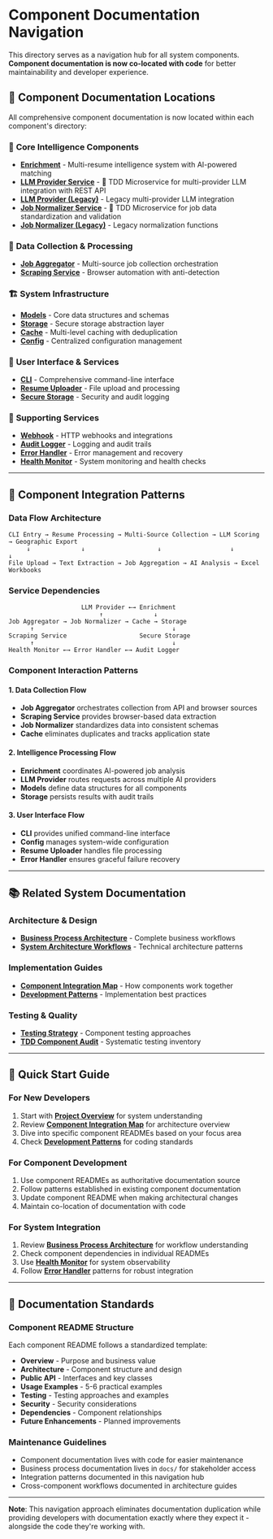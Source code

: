 # Component Documentation Navigation

This directory serves as a navigation hub for all system components. **Component documentation is now co-located with code** for better maintainability and developer experience.

## 📍 **Component Documentation Locations**

All comprehensive component documentation is now located within each component's directory:

### 🎯 **Core Intelligence Components**
- **[Enrichment](../../tpm_job_finder_poc/enrichment/README.md)** - Multi-resume intelligence system with AI-powered matching
- **[LLM Provider Service](../../tpm_job_finder_poc/llm_provider_tdd/README.md)** - 🚀 TDD Microservice for multi-provider LLM integration with REST API
- **[LLM Provider (Legacy)](../../tpm_job_finder_poc/llm_provider/README.md)** - Legacy multi-provider LLM integration
- **[Job Normalizer Service](../../tpm_job_finder_poc/job_normalizer_service/README.md)** - 🚀 TDD Microservice for job data standardization and validation
- **[Job Normalizer (Legacy)](../../tpm_job_finder_poc/job_normalizer/README.md)** - Legacy normalization functions

### 🔄 **Data Collection & Processing**
- **[Job Aggregator](../../tpm_job_finder_poc/job_aggregator/README.md)** - Multi-source job collection orchestration
- **[Scraping Service](../../tpm_job_finder_poc/scraping_service/README.md)** - Browser automation with anti-detection

### 🏗️ **System Infrastructure**
- **[Models](../../tpm_job_finder_poc/models/README.md)** - Core data structures and schemas
- **[Storage](../../tpm_job_finder_poc/storage/README.md)** - Secure storage abstraction layer
- **[Cache](../../tpm_job_finder_poc/cache/README.md)** - Multi-level caching with deduplication
- **[Config](../../tpm_job_finder_poc/config/README.md)** - Centralized configuration management

### 👤 **User Interface & Services**
- **[CLI](../../tpm_job_finder_poc/cli/README.md)** - Comprehensive command-line interface
- **[Resume Uploader](../../tpm_job_finder_poc/resume_uploader/README.md)** - File upload and processing
- **[Secure Storage](../../tpm_job_finder_poc/secure_storage/README.md)** - Security and audit logging

### 🔧 **Supporting Services**
- **[Webhook](../../tpm_job_finder_poc/webhook/README.md)** - HTTP webhooks and integrations
- **[Audit Logger](../../tpm_job_finder_poc/audit_logger/README.md)** - Logging and audit trails
- **[Error Handler](../../tpm_job_finder_poc/error_handler/README.md)** - Error management and recovery
- **[Health Monitor](../../tpm_job_finder_poc/health_monitor/README.md)** - System monitoring and health checks

---

## 🔗 **Component Integration Patterns**

### **Data Flow Architecture**
```
CLI Entry → Resume Processing → Multi-Source Collection → LLM Scoring → Geographic Export
     ↓              ↓                    ↓                   ↓              ↓
File Upload → Text Extraction → Job Aggregation → AI Analysis → Excel Workbooks
```

### **Service Dependencies**
```
                    LLM Provider ←→ Enrichment
                         ↑              ↓
Job Aggregator → Job Normalizer → Cache → Storage
      ↑                                      ↓
Scraping Service                    Secure Storage
      ↑                                      ↓
Health Monitor ←→ Error Handler ←→ Audit Logger
```

### **Component Interaction Patterns**

#### **1. Data Collection Flow**
- **Job Aggregator** orchestrates collection from API and browser sources
- **Scraping Service** provides browser-based data extraction
- **Job Normalizer** standardizes data into consistent schemas
- **Cache** eliminates duplicates and tracks application state

#### **2. Intelligence Processing Flow**
- **Enrichment** coordinates AI-powered job analysis
- **LLM Provider** routes requests across multiple AI providers
- **Models** define data structures for all components
- **Storage** persists results with audit trails

#### **3. User Interface Flow**
- **CLI** provides unified command-line interface
- **Config** manages system-wide configuration
- **Resume Uploader** handles file processing
- **Error Handler** ensures graceful failure recovery

---

## 📚 **Related System Documentation**

### **Architecture & Design**
- **[Business Process Architecture](../architecture/BUSINESS_PROCESS_ARCHITECTURE.md)** - Complete business workflows
- **[System Architecture Workflows](../architecture/SYSTEM_ARCHITECTURE_WORKFLOWS.md)** - Technical architecture patterns

### **Implementation Guides**
- **[Component Integration Map](./COMPONENT_INTEGRATION_MAP.md)** - How components work together
- **[Development Patterns](../implementation/)** - Implementation best practices

### **Testing & Quality**
- **[Testing Strategy](../testing/)** - Component testing approaches
- **[TDD Component Audit](../../TDD_COMPONENT_AUDIT_CATALOG.md)** - Systematic testing inventory

---

## 🚀 **Quick Start Guide**

### **For New Developers**
1. Start with **[Project Overview](../../README.md)** for system understanding
2. Review **[Component Integration Map](./COMPONENT_INTEGRATION_MAP.md)** for architecture overview
3. Dive into specific component READMEs based on your focus area
4. Check **[Development Patterns](../implementation/)** for coding standards

### **For Component Development**
1. Use component READMEs as authoritative documentation source
2. Follow patterns established in existing component documentation
3. Update component README when making architectural changes
4. Maintain co-location of documentation with code

### **For System Integration**
1. Review **[Business Process Architecture](../architecture/BUSINESS_PROCESS_ARCHITECTURE.md)** for workflow understanding
2. Check component dependencies in individual READMEs
3. Use **[Health Monitor](../../tpm_job_finder_poc/health_monitor/README.md)** for system observability
4. Follow **[Error Handler](../../tpm_job_finder_poc/error_handler/README.md)** patterns for robust integration

---

## 📝 **Documentation Standards**

### **Component README Structure**
Each component README follows a standardized template:
- **Overview** - Purpose and business value
- **Architecture** - Component structure and design
- **Public API** - Interfaces and key classes
- **Usage Examples** - 5-6 practical examples
- **Testing** - Testing approaches and examples
- **Security** - Security considerations
- **Dependencies** - Component relationships
- **Future Enhancements** - Planned improvements

### **Maintenance Guidelines**
- Component documentation lives with code for easier maintenance
- Business process documentation lives in `docs/` for stakeholder access
- Integration patterns documented in this navigation hub
- Cross-component workflows documented in architecture guides

---

**Note**: This navigation approach eliminates documentation duplication while providing developers with documentation exactly where they expect it - alongside the code they're working with.